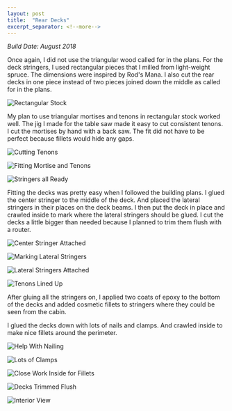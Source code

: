 ```yaml
---
layout: post
title:  "Rear Decks"
excerpt_separator: <!--more-->
---
```


*Build Date: August 2018*

Once again, I did not use the triangular wood called for in the plans. For the deck stringers, I used rectangular pieces that I milled from light-weight spruce. The dimensions were inspired by Rod's Mana. I also cut the rear decks in one piece instead of two pieces joined down the middle as called for in the plans.

<!--more-->

![Rectangular Stock](/assets/images/rear-deck-stock.jpg)

My plan to use triangular mortises and tenons in rectangular stock worked well. The jig I made for the table saw made it easy to cut consistent tenons. I cut the mortises by hand with a back saw. The fit did not have to be perfect because fillets would hide any gaps.

![Cutting Tenons](/assets/images/rear-deck-tenon-jig.jpg)

![Fitting Mortise and Tenons](/assets/images/rear-deck-mortise.jpg)

![Stringers all Ready](/assets/images/rear-deck-stringers.jpg)

Fitting the decks was pretty easy when I followed the building plans. I glued the center stringer to the middle of the deck. And placed the lateral stringers in their places on the deck beams. I then put the deck in place and crawled inside to mark where the lateral stringers should be glued. I cut the decks a little bigger than needed because I planned to trim them flush with a router.

![Center Stringer Attached](/assets/images/rear-deck-center.jpg)

![Marking Lateral Stringers](/assets/images/rear-deck-fitting.jpg)

![Lateral Stringers Attached](/assets/images/rear-deck-laterals.jpg)

![Tenons Lined Up](/assets/images/rear-deck-tenons.jpg)

After gluing all the stringers on, I applied two coats of epoxy to the bottom of the decks and added cosmetic fillets to stringers where they could be seen from the cabin.

I glued the decks down with lots of nails and clamps. And crawled inside to make nice fillets around the perimeter.

![Help With Nailing](/assets/images/rear-deck-nailing.jpg)

![Lots of Clamps](/assets/images/rear-deck-clamping.jpg)

![Close Work Inside for Fillets](/assets/images/rear-deck-fillets.jpg)

![Decks Trimmed Flush](/assets/images/rear-deck-done-1.jpg)

![Interior View](/assets/images/rear-deck-done-2.jpg)
